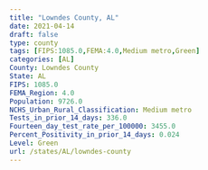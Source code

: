 ```yaml
---
title: "Lowndes County, AL"
date: 2021-04-14
draft: false
type: county
tags: [FIPS:1085.0,FEMA:4.0,Medium metro,Green]
categories: [AL]
County: Lowndes County
State: AL
FIPS: 1085.0
FEMA_Region: 4.0
Population: 9726.0
NCHS_Urban_Rural_Classification: Medium metro
Tests_in_prior_14_days: 336.0
Fourteen_day_test_rate_per_100000: 3455.0
Percent_Positivity_in_prior_14_days: 0.024
Level: Green
url: /states/AL/lowndes-county
---
```




